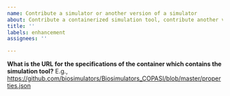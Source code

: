 ```yaml
---
name: Contribute a simulator or another version of a simulator
about: Contribute a containerized simulation tool, contribute another version of a simulation tool, or update a version of a simulation tool. After you create an issue, we will review your simulation tool and discuss any issues here. Once approved, we will add your simulation tool to the BioSimulators registry.
title: ''
labels: enhancement
assignees: ''

---
```


**What is the URL for the specifications of the container which contains the simulation tool?**
E.g., https://github.com/biosimulators/Biosimulators_COPASI/blob/master/properties.json
